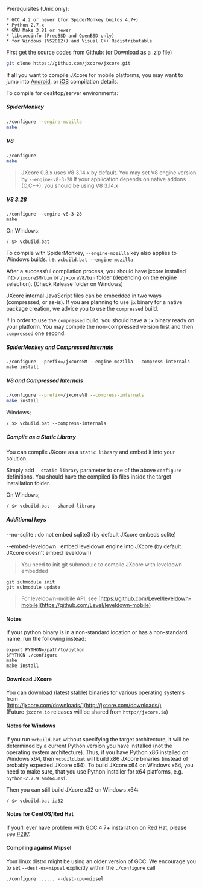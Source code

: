 Prerequisites (Unix only):

    * GCC 4.2 or newer (for SpiderMonkey builds 4.7+)
    * Python 2.7.x
    * GNU Make 3.81 or newer
    * libexecinfo (FreeBSD and OpenBSD only)
    * for Windows (VS2012+) and Visual C++ Redistributable

First get the source codes from Github: (or Download as a .zip file)
```bash
git clone https://github.com/jxcore/jxcore.git
```

If all you want to compile JXcore for mobile platforms, you may want to jump into 
[Android](Android_Compile.md), or [iOS](iOS_Compile.md) compilation details.

To compile for desktop/server environments:

##### SpiderMonkey
```bash
./configure --engine-mozilla
make
```

##### V8
```bash
./configure
make
```

> JXcore 0.3.x uses V8 3.14.x by default. You may set V8 engine version by `--engine-v8-3-28`
 If your application depends on native addons (C,C++), you should be using V8 3.14.x
 
##### V8 3.28
```
./configure --engine-v8-3-28
make
```

On Windows:

```
/ $> vcbuild.bat
```

To compile with SpiderMonkey, `--engine-mozilla` key also applies to Windows builds. 
i.e. `vcbuild.bat --engine-mozilla`

After a successful compilation process, you should have jxcore installed into `/jxcoreSM/bin` 
or `/jxcoreV8/bin` folder (depending on the engine selection). (Check Release folder on Windows)

JXcore internal JavaScript files can be embedded in two ways (compressed, or as-is). If you are planning 
to use `jx` binary for a native package creation, we advice you to use the `compressed` build. 

!! In order to use the `compressed` build, you should have a `jx` binary ready on your platform. You may
 compile the non-compressed version first and then `compressed` one second.

##### SpiderMonkey and Compressed Internals
```
./configure --prefix=/jxcoreSM --engine-mozilla --compress-internals
make install
```

##### V8 and Compressed Internals
```bash
./configure --prefix=/jxcoreV8 --compress-internals
make install
```

Windows;
```
/ $> vcbuild.bat --compress-internals
```

##### Compile as a Static Library 
You can compile JXcore as a `static library` and embed it into your solution.

Simply add `--static-library` parameter to one of the above `configure` definitions. You should have the 
compiled lib files inside the target installation folder. 

On Windows;
```
/ $> vcbuild.bat --shared-library
```

##### Additional keys

--no-sqlite : do not embed sqlite3 (by default JXcore embeds sqlite)

--embed-leveldown : embed leveldown engine into JXcore (by default JXcore doesn't embed leveldown)

> You need to init git submodule to compile JXcore with leveldown embedded
```
git submodule init
git submodule update
```

> For leveldown-mobile API, see [https://github.com/Level/leveldown-mobile](https://github.com/Level/leveldown-mobile)


#### Notes
If your python binary is in a non-standard location or has a non-standard name, 
run the following instead:

    export PYTHON=/path/to/python
    $PYTHON ./configure
    make
    make install

#### Download JXcore 
You can download (latest stable) binaries for various operating systems from  
[http://jxcore.com/downloads/](http://jxcore.com/downloads/)  
(Future `jxcore.io` releases will be shared from `http://jxcore.io`)

#### Notes for Windows

If you run `vcbuild.bat` without specifying the target architecture, it will be determined by a 
current Python version you have installed (not the operating system architecture).
Thus, if you have Python x86 installed on Windows x64, then `vcbuild.bat` will build x86 JXcore 
binaries (instead of probably expected JXcore x64).
To build JXcore x64 on Windows x64, you need to make sure, that you use Python installer for 
x64 platforms, e.g. `python-2.7.9.amd64.msi`.

Then you can still build JXcore x32 on Windows x64:

```
/ $> vcbuild.bat ia32
```

#### Notes for CentOS/Red Hat

If you'll ever have problem with GCC 4.7+ installation on Red Hat, please see 
[#297](https://github.com/jxcore/jxcore/issues/297).

#### Compiling against Mipsel

Your linux distro might be using an older version of GCC. We encourage you to set `--dest-os=mipsel` 
explicitly within the  `./configure` call

```
./configure ...... --dest-cpu=mipsel
```
